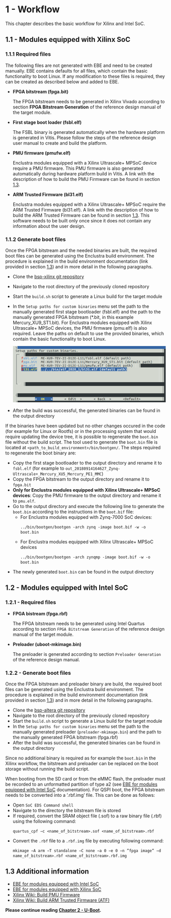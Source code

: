 # 1 - Workflow
This chapter describes the basic workflow for Xilinx and Intel SoC.

## 1.1 - Modules equipped with Xilinx SoC

### 1.1.1 Required files

The following files are not generated with EBE and need to be created manually. EBE contains defaults for all files, which contain the basic functionality to boot Linux. If any modification to these files is required, they can be created as described below and added to EBE.

* **FPGA bitstream (fpga.bit)**
  
  The FPGA bitstream needs to be generated in Xilinx Vivado according to section **FPGA Bitstream Generation** of the reference design manual of the target module.

* **First stage boot loader (fsbl.elf)**
  
  The FSBL binary is generated automatically when the hardware platform is generated in Vitis. Please follow the steps of the reference design user manual to create and build the platform.

* **PMU firmware (pmufw.elf)**
  
  Enclustra modules equipped with a Xilinx Ultrascale+ MPSoC device require a PMU firmware. This PMU firmware is also generated automatically during hardware platform build in Vitis. A link with the description of how to build the PMU Firmware can be found in section [1.3](Chapter-1-Workflow.md#13-additional-information).

* **ARM Trusted Firmware (bl31.elf)**
  
  Enclustra modules equipped with a Xilinx Ultrascale+ MPSoC require the ARM Trusted Firmware (bl31.elf). A link with the description of how to build the ARM Trusted Firmware can be found in section [1.3](Chapter-1-Workflow.md#13-additional-information). This software needs to be built only once since it does not contain any information about the user design.

### 1.1.2 Generate boot files
Once the FPGA bitstream and the needed binaries are built, the required boot files can be generated using the Enclustra build environment. The procedure is explained in the build environment documentation (link provided in section [1.3](Chapter-1-Workflow.md#13-additional-information)) and in more detail in the following paragraphs.

- Clone the [bsp-xilinx git repository](https://github.com/enclustra-bsp/bsp-xilinx)
- Navigate to the root directory of the previously cloned repository
- Start the `build.sh` script to generate a Linux build for the target module
- In the `Setup paths for custom binaries` menu set the path to the manually generated first stage bootloader (fsbl.elf) and the path to the manually generated FPGA bitstream (*.bit, in this example Mercury_XU9_ST1.bit). For Enclustra modules equipped with Xilinx Ultrascale+ MPSoC devices, the PMU firmware (pmu.elf) is also required. Leave the paths on default to use the provided binaries, which contain the basic functionality to boot Linux.

    ![Selection Menu for Custom Binaries](./figures/Chapter-1-1-2_Figure-1_SelectionMenuForCustomBinaries.png)

- After the build was successful, the generated binaries can be found in the output directory

If the binaries have been updated but no other changes occured in the code (for example for Linux or Rootfs) or in the processing system that would require updating the device tree, it is possible to regenerate the `boot.bin` file without the build script. The tool used to generate the `boot.bin` file is located at
`<path_to_build_environment>/bin/bootgen/`. The steps required to regenerate the boot binary are:

- Copy the first stage bootloader to the output directory and rename it to `fsbl.elf` (for example to `out_20180914164627_Zynq-Ultrascale+_Mercury_XU5_Mercury_PE1_MMC`)
- Copy the FPGA bitstream to the output directory and rename it to `fpga.bit`
- **Only for Enclustra modules equipped with Xilinx Ultrascale+ MPSoC devices**: Copy the PMU firmware to the output directory and rename it to `pmu.elf`.
- Go to the output directory and execute the following line to generate the `boot.bin` according to the instructions in the `boot.bif` file:
  - For Enclustra modules equipped with Zynq-7000 SoC devices:
    ```
    ../bin/bootgen/bootgen -arch zynq -image boot.bif -w -o boot.bin
    ```
  - For Enclustra modules equipped with Xilinx Ultrascale+ MPSoC devices
    ```
    ../bin/bootgen/bootgen -arch zynqmp -image boot.bif -w -o boot.bin
    ```
- The newly generated `boot.bin` can be found in the output directory

## 1.2 - Modules equipped with Intel SoC

### 1.2.1 - Required files

- **FPGA bistream (fpga.rbf)**
  
    The FPGA bitstream needs to be generated using Intel Quartus according to section `FPGA Bitstream Generation` of the reference design manual of the target module.

- **Preloader (uboot-mkimage.bin)**

    The preloader is generated according to section `Preloader Generation` of the reference design manual.

### 1.2.2 - Generate boot files
Once the FPGA bitstream and preloader binary are build, the required boot files can be generated using the Enclustra build environment. The procedure is explained in the build environment documentation (link provided in section [1.3](Chapter-1-Workflow.md#13-additional-information)) and in more detail in the following paragraphs.

- Clone the [bsp-altera git repository](https://github.com/enclustra-bsp/bsp-altera)
- Navigate to the root directory of the previously cloned repository
- Start the `build.sh` script to generate a Linux build for the target module
- In the `Setup paths for custom binaries` menu set the path to the manually generated preloader (`preloader-mkimage.bin`) and the path to the manually generated FPGA bitstream (fpga.rbf)
- After the build was successful, the generated binaries can be found in the output directory

Since no additional binary is required as for example the `boot.bin` in the Xilinx workflow, the bitstream and preloader can be replaced on the boot storage without running the build script.

When booting from the SD card or from the eMMC flash, the preloader must be recorded to an unformatted partition of type a2 (see [EBE for modules equipped with Intel SoC](https://enclustra.github.io/ebe-docs/user-doc-altera/index_altera.html) documentation).
For QSPI boot, the FPGA bitstream needs to be converted into a ’.rbf.img’ file. This can be done as follows:
- Open `SoC EDS Command shell`
- Navigate to the directory the bitstream file is stored
- If required, convert the SRAM object file (.sof) to a raw binary file (.rbf) using the following command:
  ```
  quartus_cpf −c <name_of_bitstream>.sof <name_of_bitstream>.rbf
  ```
- Convert the `.rbf` file to a `.rbf.img` file by executing following command:
  ```
  mkimage −A arm −T standalone −C none −a 0 −e 0 −n ”fpga image” −d name_of_bitstream>.rbf <name_of_bitstream>.rbf.img
  ```

## 1.3 Additional information
* [EBE for modules equipped with Intel SoC](https://enclustra.github.io/ebe-docs/user-doc-altera/index_altera.html)
* [EBE for modules equipped with Xilinx SoC](https://enclustra.github.io/ebe-docs/user-doc-xilinx/index_xilinx.html)
* [Xilinx Wiki: Build PMU Firmware](https://xilinx-wiki.atlassian.net/wiki/spaces/A/pages/18842462/Build+PMU+Firmware)
* [Xilinx Wiki: Build ARM Trusted Firmware (ATF)](https://xilinx-wiki.atlassian.net/wiki/spaces/A/pages/18842305/Build+ARM+Trusted+Firmware+ATF)

**Please continue reading [Chapter 2 - U-Boot](./Chapter-2-U-Boot.md).**
